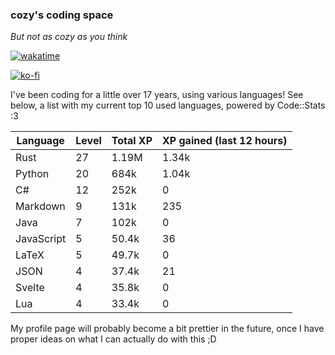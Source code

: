 ### cozy's coding space
*But not as cozy as you think*

[![wakatime](https://wakatime.com/badge/user/c0ba07bb-3421-41be-bd1a-d611e670f250.svg)](https://wakatime.com/@c0ba07bb-3421-41be-bd1a-d611e670f250)

[![ko-fi](https://ko-fi.com/img/githubbutton_sm.svg)](https://ko-fi.com/J3J75ITL4)

I've been coding for a little over 17 years, using various languages! See below, a list with my current top 10 used languages, powered by Code::Stats :3
    
| Language | Level | Total XP | XP gained (last 12 hours) |
| --- | --- | --- | --- |
| Rust | 27 | 1.19M | 1.34k |
| Python | 20 | 684k | 1.04k |
| C# | 12 | 252k | 0 |
| Markdown | 9 | 131k | 235 |
| Java | 7 | 102k | 0 |
| JavaScript | 5 | 50.4k | 36 |
| LaTeX | 5 | 49.7k | 0 |
| JSON | 4 | 37.4k | 21 |
| Svelte | 4 | 35.8k | 0 |
| Lua | 4 | 33.4k | 0 |
    
My profile page will probably become a bit prettier in the future, once I have proper ideas on what I can actually do with this ;D